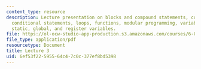 ```yaml
---
content_type: resource
description: Lecture presentation on blocks and compound statements, control flow,
  conditional statements, loops, functions, modular programming, variable scope, and
  static, global, and register variables.
file: https://ol-ocw-studio-app-production.s3.amazonaws.com/courses/6-087-practical-programming-in-c-january-iap-2010/6ef53f22595564c47c0c377ef8bd5398_MIT6_087IAP10_lec03.pdf
file_type: application/pdf
resourcetype: Document
title: Lecture 3
uid: 6ef53f22-5955-64c4-7c0c-377ef8bd5398
---
```

